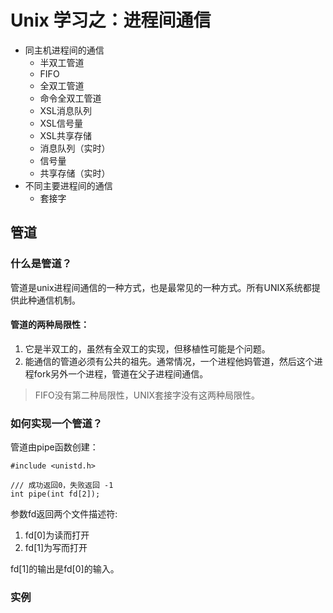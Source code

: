 # Unix 学习之：进程间通信

* 同主机进程间的通信
	* 半双工管道
	* FIFO
	* 全双工管道
	* 命令全双工管道
	* XSL消息队列
	* XSL信号量
	* XSL共享存储
	* 消息队列（实时）
	* 信号量
	* 共享存储（实时）
* 不同主要进程间的通信
	* 套接字


## 管道


### 什么是管道？

管道是unix进程间通信的一种方式，也是最常见的一种方式。所有UNIX系统都提供此种通信机制。

#### 管道的两种局限性：

1. 它是半双工的，虽然有全双工的实现，但移植性可能是个问题。
2. 能通信的管道必须有公共的祖先。通常情况，一个进程他妈管道，然后这个进程fork另外一个进程，管道在父子进程间通信。

> FIFO没有第二种局限性，UNIX套接字没有这两种局限性。






### 如何实现一个管道？

管道由pipe函数创建：

```
#include <unistd.h>

/// 成功返回0，失败返回 -1
int pipe(int fd[2]);

```
参数fd返回两个文件描述符:

1. fd[0]为读而打开
2. fd[1]为写而打开

fd[1]的输出是fd[0]的输入。


### 实例